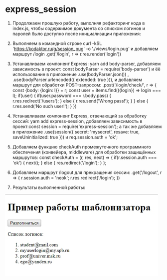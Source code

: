 # express_session
1. Продолжаем прошлую работу, выполняя рефакторинг кода в index.js, чтобы содержимое документа со списком логинов
и паролей было доступно после инициализации приложения:
2. Выполняем в командной строке curl -kSL 'https://kodaktor.ru/g/session_pug' -o './views/login.pug' и добавляем маршрут /login
.get('/login', r => r.res.render('login'))
3. Устанавливаем компонент Express: yarn add body-parser, добавляем зависимость в проект: const bodyParser = require('body-parser') и ёё использование в приложение .use(bodyParser.json()) , .use(bodyParser.urlencoded({ extended: true })), и добавляем маршрут для обработки POST-запросом:
 .post('/login/check/', r => {
    const {body: {login: l}} = r;
    const user = items.find(({login}) => login === l);
    if(user) {
      if(user.password === r.body.pass) {        
        r.res.redirect('/users');
      } else {
        r.res.send('Wrong pass!');
      }
    } else {
      r.res.send('No such user!');
    }
  })
 
 4. Устанавливаем компонент Express, отвечающий за обработку сессий: yarn add express-session, добавляем зависимость в проект:const session = require('express-session'); а так же добавляем в приложение .use(session({	secret:	'mysecret',	resave:	true,	saveUninitialized:	true })) и req.session.auth = 'ok';
 5. Добавляем функцию checkAuth промежуточного программного обеспечения (конвейера, middleware) для обработки защищённых маршрутов:
 const checkAuth = (r, res, next) => {
  if(r.session.auth === 'ok') {
    next();
  } else {
    res.redirect('/login');
  }
};

 6. Добавляем маршрут /logout для прекращения сессии:
 .get('/logout', r => {
    r.session.auth = 'neok';
    r.res.redirect('/login');
  }) 
 7. Результаты выполненной работы:

![alt text](https://github.com/nastyandreeva/express_session/blob/master/шаблон%20(1).jpg) 

